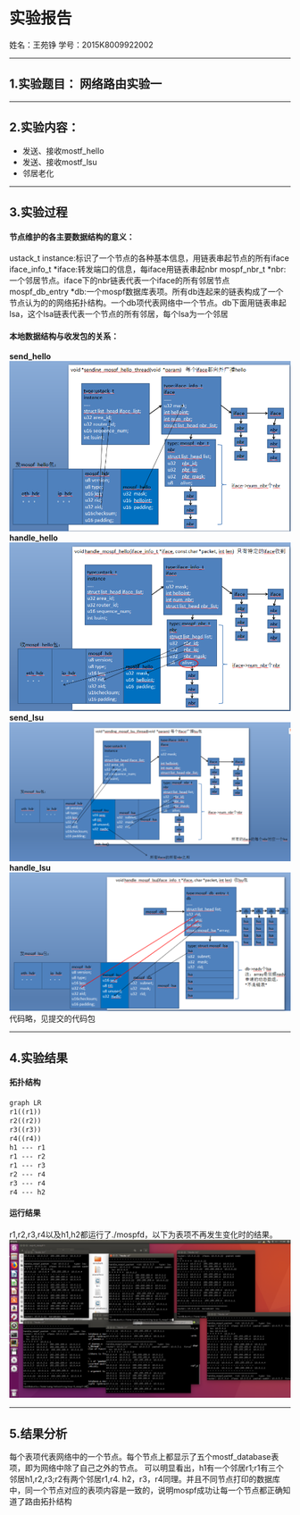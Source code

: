 # 实验报告

姓名：王苑铮 学号：2015K8009922002
- - -
## 1.实验题目：  网络路由实验一
- - -
## 2.实验内容：
* 发送、接收mostf_hello
* 发送、接收mostf_lsu
* 邻居老化

- - - 
## 3.实验过程
#### 节点维护的各主要数据结构的意义：
ustack_t instance:标识了一个节点的各种基本信息，用链表串起节点的所有iface
iface_info_t *iface:转发端口的信息，每iface用链表串起nbr
mospf_nbr_t *nbr:一个邻居节点。iface下的nbr链表代表一个iface的所有邻居节点
mospf_db_entry *db:一个mospf数据库表项。所有db连起来的链表构成了一个节点认为的的网络拓扑结构。一个db项代表网络中一个节点。db下面用链表串起lsa，这个lsa链表代表一个节点的所有邻居，每个lsa为一个邻居
#### 本地数据结构与收发包的关系：
**send_hello**
![send_hello](./img/send_hello.PNG)
**handle_hello**
![handle_hello](./img/handle_hello.PNG)
**send_lsu**
![send_lsu](./img/send_lsu.PNG)
**handle_lsu**
![handle_lsu](./img/handle_lsu.PNG)
代码略，见提交的代码包
- - -
## 4.实验结果
#### 拓扑结构
```mermaid
graph LR
r1((r1))
r2((r2))
r3((r3))
r4((r4))
h1 --- r1
r1 --- r2
r1 --- r3
r2 --- r4
r3 --- r4
r4 --- h2
```
#### 运行结果
r1,r2,r3,r4以及h1,h2都运行了./mospfd，以下为表项不再发生变化时的结果。
![result](./img/result.png)

- - -
## 5.结果分析
每个表项代表网络中的一个节点。每个节点上都显示了五个mostf_database表项，即为网络中除了自己之外的节点。
可以明显看出，h1有一个邻居r1;r1有三个邻居h1,r2,r3;r2有两个邻居r1,r4. h2，r3，r4同理。并且不同节点打印的数据库中，同一个节点对应的表项内容是一致的，说明mospf成功让每一个节点都正确知道了路由拓扑结构